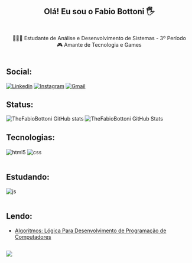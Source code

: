 
## <div align="center">Olá! Eu sou o Fabio Bottoni 🖐️</div><br>
  
 <div align="center">👨🏻‍🎓 Estudante de Análise e Desenvolvimento de Sistemas - 3º Período <br>
 🎮 Amante de Tecnologia e Games </div> <br>


## Social: <br>

[![Linkedin](https://img.shields.io/badge/LinkedIn-0077B5?style=for-the-badge&logo=linkedin&logoColor=white)](https://www.linkedin.com/in/fabiobottoni/)
[![Instagram](https://img.shields.io/badge/Instagram-E4405F?style=for-the-badge&logo=instagram&logoColor=white)](https://instagram.com/igdobottoni)
[![Gmail](https://img.shields.io/badge/Gmail-D14836?style=for-the-badge&logo=gmail&logoColor=white)](fabiobottonibr@gmail.com) <br>

## Status: <br>

![TheFabioBottoni GitHub stats](https://github-readme-stats.vercel.app/api?username=TheFabioBottoni&show_icons=true&theme=dracula&count_private=true)
![TheFabioBottoni GitHub Stats](https://github-readme-stats.vercel.app/api/top-langs/?username=TheFabioBottoni&theme=blue-green) <br>
 

## Tecnologias: <br>

<div style="display: inline_block">
  <img align="center" alt="html5" src="https://img.shields.io/badge/HTML5-E34F26?style=for-the-badge&logo=html5&logoColor=white" />
  <img align="center" alt="css" src="https://img.shields.io/badge/CSS3-1572B6?style=for-the-badge&logo=css3&logoColor=white" /> 
</div><br/>

## Estudando: <br>

<div style="display: inline_block">
  <img align="center" alt="js" src="https://img.shields.io/badge/JavaScript-F7DF1E?style=for-the-badge&logo=javascript&logoColor=black" />
</div><br/>



## Lendo:
- [Algoritmos: Lógica Para Desenvolvimento de Programação de Computadores](https://www.amazon.com.br/Algoritmos-Desenvolvimento-Programação-Computadores-Atualizada/dp/8536531452/ref=asc_df_8536531452/?tag=googleshopp00-20&linkCode=df0&hvadid=379748659420&hvpos=&hvnetw=g&hvrand=11481059081993114642&hvpone=&hvptwo=&hvqmt=&hvdev=c&hvdvcmdl=&hvlocint=&hvlocphy=1001655&hvtargid=pla-811137648208&psc=1)<br/>


##
<img src="https://img.shields.io/github/followers/TheFabioBottoni.svg?style=social&label=Follow&maxAge=2592000">
